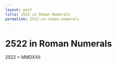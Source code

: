 ```yaml
---
layout: post
title: 2522 in Roman Numerals
permalink: 2522-in-roman-numerals
---
```


# 2522 in Roman Numerals

2522 = MMDXXII
